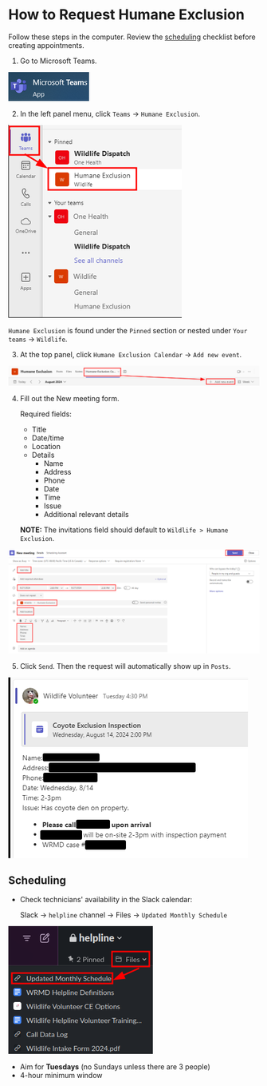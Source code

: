 # How to Request Humane Exclusion

Follow these steps in the computer. Review the [scheduling](#scheduling) checklist before creating appointments.

1. Go to Microsoft Teams.

![Teams logo](assets/screenshots/teams-icon.png)

2. In the left panel menu, click `Teams` -> `Humane Exclusion`.

![humane exclusion image 1](assets/screenshots/teams-humane-exclusion-1.png)
   
   `Humane Exclusion` is found under the `Pinned` section or nested under `Your teams` -> `Wildlife`.

3. At the top panel, click `Humane Exclusion Calendar` -> `Add new event`.

![humane exclusion image 2](assets/screenshots/teams-humane-exclusion-2.png)

4. Fill out the New meeting form. 

   Required fields:

   - Title
   - Date/time
   - Location
   - Details
      - Name
      - Address
      - Phone
      - Date
      - Time
      - Issue
      - Additional relevant details

   **NOTE:** The invitations field should default to `Wildlife > Humane Exclusion`.

![humane exclusion image 3](assets/screenshots/teams-humane-exclusion-3.png)

5. Click `Send`. Then the request will automatically show up in `Posts`.

![humane exclusion image 4](assets/screenshots/teams-humane-exclusion-4.png)

## Scheduling

- Check technicians' availability in the Slack calendar:

   Slack -> `helpline` channel -> Files -> `Updated Monthly Schedule`

![slack image](assets/screenshots/slack-monthly-schedule.png)

- Aim for **Tuesdays** (no Sundays unless there are 3 people)
- 4-hour minimum window